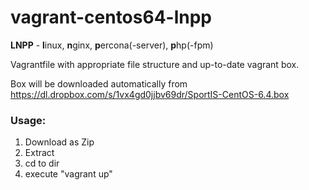 # vagrant-centos64-lnpp


**LNPP** - **l**inux, **n**ginx, **p**ercona(-server), **p**hp(-fpm)

Vagrantfile with appropriate file structure and up-to-date vagrant box.

Box will be downloaded automatically from https://dl.dropbox.com/s/1vx4gd0jjbv69dr/SportIS-CentOS-6.4.box

### Usage:


 1. Download as Zip
 2. Extract
 3. cd to dir
 4. execute "vagrant up"
